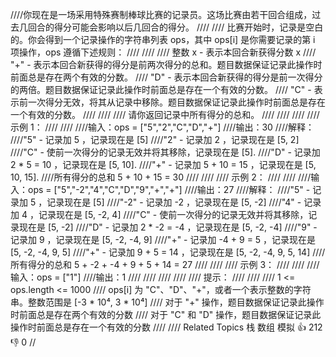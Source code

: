 ////你现在是一场采用特殊赛制棒球比赛的记录员。这场比赛由若干回合组成，过去几回合的得分可能会影响以后几回合的得分。 
////
//// 比赛开始时，记录是空白的。你会得到一个记录操作的字符串列表 ops，其中 ops[i] 是你需要记录的第 i 项操作，ops 遵循下述规则： 
////
//// 
//// 整数 x - 表示本回合新获得分数 x 
//// "+" - 表示本回合新获得的得分是前两次得分的总和。题目数据保证记录此操作时前面总是存在两个有效的分数。 
//// "D" - 表示本回合新获得的得分是前一次得分的两倍。题目数据保证记录此操作时前面总是存在一个有效的分数。 
//// "C" - 表示前一次得分无效，将其从记录中移除。题目数据保证记录此操作时前面总是存在一个有效的分数。 
//// 
////
//// 请你返回记录中所有得分的总和。 
////
//// 
////
//// 示例 1： 
////
//// 
////输入：ops = ["5","2","C","D","+"]
////输出：30
////解释：
////"5" - 记录加 5 ，记录现在是 [5]
////"2" - 记录加 2 ，记录现在是 [5, 2]
////"C" - 使前一次得分的记录无效并将其移除，记录现在是 [5].
////"D" - 记录加 2 * 5 = 10 ，记录现在是 [5, 10].
////"+" - 记录加 5 + 10 = 15 ，记录现在是 [5, 10, 15].
////所有得分的总和 5 + 10 + 15 = 30
//// 
////
//// 示例 2： 
////
//// 
////输入：ops = ["5","-2","4","C","D","9","+","+"]
////输出：27
////解释：
////"5" - 记录加 5 ，记录现在是 [5]
////"-2" - 记录加 -2 ，记录现在是 [5, -2]
////"4" - 记录加 4 ，记录现在是 [5, -2, 4]
////"C" - 使前一次得分的记录无效并将其移除，记录现在是 [5, -2]
////"D" - 记录加 2 * -2 = -4 ，记录现在是 [5, -2, -4]
////"9" - 记录加 9 ，记录现在是 [5, -2, -4, 9]
////"+" - 记录加 -4 + 9 = 5 ，记录现在是 [5, -2, -4, 9, 5]
////"+" - 记录加 9 + 5 = 14 ，记录现在是 [5, -2, -4, 9, 5, 14]
////所有得分的总和 5 + -2 + -4 + 9 + 5 + 14 = 27
//// 
////
//// 示例 3： 
////
//// 
////输入：ops = ["1"]
////输出：1
//// 
////
//// 
////
//// 提示： 
////
//// 
//// 1 <= ops.length <= 1000 
//// ops[i] 为 "C"、"D"、"+"，或者一个表示整数的字符串。整数范围是 [-3 * 10⁴, 3 * 10⁴] 
//// 对于 "+" 操作，题目数据保证记录此操作时前面总是存在两个有效的分数 
//// 对于 "C" 和 "D" 操作，题目数据保证记录此操作时前面总是存在一个有效的分数 
//// 
//// Related Topics 栈 数组 模拟 👍 212 👎 0
//
